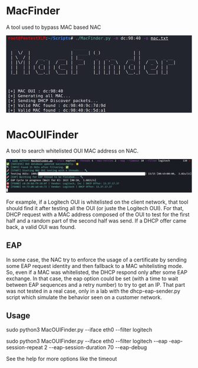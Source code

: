 # MacFinder
A tool used to bypass MAC based NAC

![MacFinder usage](MacFinder.png)


# MacOUIFinder

A tool to search whitelisted OUI MAC address on NAC.

![MacFinder usage](MacOUIFinder.png)

For example, if a Logitech OUI is whitelisted on the client network, that tool should find it after testing all the OUI (or juste the Logitech OUI).
For that, DHCP request with a MAC address composed of the OUI to test for the first half and a random part of the second half was send.
If a DHCP offer came back, a valid OUI was found.

## EAP

In some case, the NAC try to enforce the usage of a certificate by sending some EAP request identity and then fallback to a MAC whitelisting mode.
So, even if a MAC was whitelisted, the DHCP respond only after some EAP exchange.
In that case, the eap option could be set (with a time to wait between EAP sequences and a retry number) to try to get an IP.
That part was not tested in a real case, only in a lab with the dhcp-eap-sender.py script which simulate the behavior seen on a customer network.


## Usage

sudo python3 MacOUIFinder.py --iface eth0 --filter logitech

sudo python3 MacOUIFinder.py --iface eth0 --filter logitech --eap -eap-session-repeat 2 --eap-session-duration 70 --eap-debug

See the help for more options like the timeout
